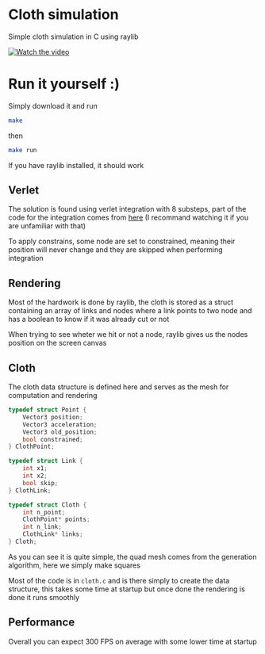 # Cloth simulation

Simple cloth simulation in C using raylib

[![Watch the video](https://img.youtube.com/vi/N-ff9OTw24g/0.jpg
)](https://youtu.be/N-ff9OTw24g)
# Run it yourself :)

Simply download it and run
```sh
make
```
then

```sh
make run
```

If you have raylib installed, it should work

## Verlet

The solution is found using verlet integration with 8 substeps, part of the code for the integration comes from [here](https://www.youtube.com/watch?v=lS_qeBy3aQI) (I recommand watching it if you are unfamiliar with that)

To apply constrains, some node are set to constrained, meaning their position will never change and they are skipped when performing integration

## Rendering

Most of the hardwork is done by raylib, the cloth is stored as a struct containing an array of links and nodes where a link points to two node and has a boolean to know if it was already cut or not

When trying to see wheter we hit or not a node, raylib gives us the nodes position on the screen canvas

## Cloth

The cloth data structure is defined here and serves as the mesh for computation and rendering
```c
typedef struct Point {
    Vector3 position;
    Vector3 acceleration;
    Vector3 old_position;
    bool constrained;
} ClothPoint;

typedef struct Link {
    int x1;
    int x2;
    bool skip;
} ClothLink;

typedef struct Cloth {
    int n_point;
    ClothPoint* points;
    int n_link;
    ClothLink* links;
} Cloth;
```
As you can see it is quite simple, the quad mesh comes from the generation algorithm, here we simply make squares

Most of the code is in `cloth.c` and is there simply to create the data structure, this takes some time at startup but once done the rendering is done it runs smoothly

## Performance

Overall you can expect 300 FPS on average with some lower time at startup

